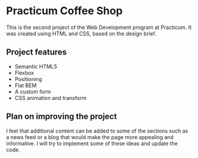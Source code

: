 # Practicum Coffee Shop

This is the second project of the Web Development program at Practicum. It was created using HTML and CSS, based on the design brief.

## Project features

- Semantic HTML5
- Flexbox
- Positioning
- Flat BEM
- A custom form
- CSS animation and transform

## Plan on improving the project

I feel that additional content can be added to some of the sections such as
a news feed or a blog that would make the page more appealing and informative.
I will try to implement some of these ideas and update the code.
